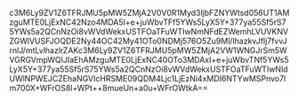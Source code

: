 c3M6Ly9ZV1Z6TFRJMU5pMW5ZMjA2V0V0R1Myd3ljbFZNYWtsd056UT1AMzguMTE0LjExNC42Nzo4MDA5I+e+juWbvTFf5YWs5LyX5Y+377ya55Sf5rS75YWs5a2QCnNzOi8vWVdWekxUSTFOaTFuWTIwNmNFdEZWemhLVUVKNVZGWlVUSFJOQDE2Ny44OC42My41OTo0NDMj576O5Zu9Ml/lhazkvJflj7fvvJrnlJ/mtLvlhazlrZAKc3M6Ly9ZV1Z6TFRJMU5pMW5ZMjA2VW1WNGJrSm5WVGRGVmpWQlJIaEhAMzguMTE0LjExNC40OTo3MDAxI+e+juWbvTNf5YWs5LyX5Y+377ya55Sf5rS75YWs5a2QCnNzOi8vWVdWekxUSTFOaTFuWTIwNldUWlNPWEJCZEhaNGVIcHRSME09QDM4Ljc1LjEzNi4xMDI6NTYwMSPnvo7lm700X+WFrOS8l+WPt++8mueUn+a0u+WFrOWtkA==
